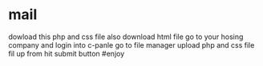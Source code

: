 # mail
dowload this php and css file also download  html file
go to your hosing company and login into c-panle
go to file manager
upload php and css file 
fil up from 
hit submit button
#enjoy
